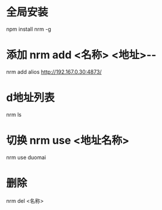 # 全局安装
npm install nrm -g

# 添加 nrm add <名称> <地址>--
nrm add alios http://192.167.0.30:4873/

# d地址列表
nrm ls

# 切换 nrm use <地址名称>
nrm use duomai

# 删除
nrm del <名称>